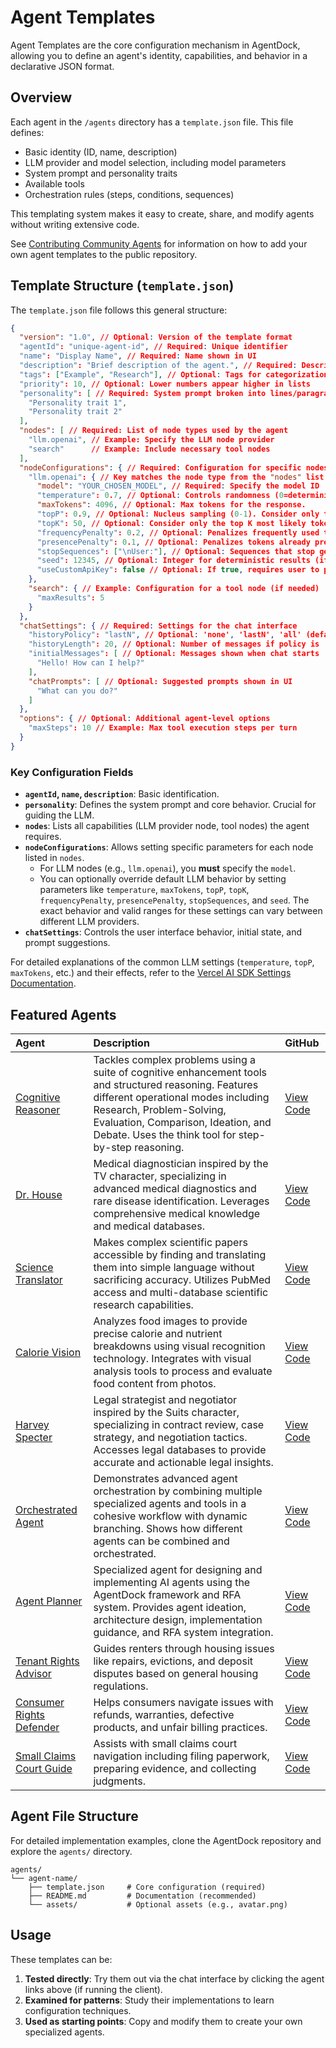 # Agent Templates

Agent Templates are the core configuration mechanism in AgentDock, allowing you to define an agent's identity, capabilities, and behavior in a declarative JSON format.

## Overview

Each agent in the `/agents` directory has a `template.json` file. This file defines:

*   Basic identity (ID, name, description)
*   LLM provider and model selection, including model parameters
*   System prompt and personality traits
*   Available tools
*   Orchestration rules (steps, conditions, sequences)

This templating system makes it easy to create, share, and modify agents without writing extensive code.

See [Contributing Community Agents](./rfa/add-agent.md) for information on how to add your own agent templates to the public repository.

## Template Structure (`template.json`)

The `template.json` file follows this general structure:

```json
{
  "version": "1.0", // Optional: Version of the template format
  "agentId": "unique-agent-id", // Required: Unique identifier
  "name": "Display Name", // Required: Name shown in UI
  "description": "Brief description of the agent.", // Required: Description for UI
  "tags": ["Example", "Research"], // Optional: Tags for categorization
  "priority": 10, // Optional: Lower numbers appear higher in lists
  "personality": [ // Required: System prompt broken into lines/paragraphs
    "Personality trait 1",
    "Personality trait 2"
  ],
  "nodes": [ // Required: List of node types used by the agent
    "llm.openai", // Example: Specify the LLM node provider
    "search"      // Example: Include necessary tool nodes
  ],
  "nodeConfigurations": { // Required: Configuration for specific nodes
    "llm.openai": { // Key matches the node type from the "nodes" list
      "model": "YOUR_CHOSEN_MODEL", // Required: Specify the model ID
      "temperature": 0.7, // Optional: Controls randomness (0=deterministic, >0=more random). Range varies by provider.
      "maxTokens": 4096, // Optional: Max tokens for the response.
      "topP": 0.9, // Optional: Nucleus sampling (0-1). Consider only top P% probability mass. Use temperature OR topP.
      "topK": 50, // Optional: Consider only the top K most likely tokens.
      "frequencyPenalty": 0.2, // Optional: Penalizes frequently used tokens (0=no penalty). Range varies.
      "presencePenalty": 0.1, // Optional: Penalizes tokens already present in prompt/response (0=no penalty). Range varies.
      "stopSequences": ["\nUser:"], // Optional: Sequences that stop generation.
      "seed": 12345, // Optional: Integer for deterministic results (if supported).
      "useCustomApiKey": false // Optional: If true, requires user to provide API key in settings.
    },
    "search": { // Example: Configuration for a tool node (if needed)
      "maxResults": 5 
    }
  },
  "chatSettings": { // Required: Settings for the chat interface
    "historyPolicy": "lastN", // Optional: 'none', 'lastN', 'all' (default: 'lastN')
    "historyLength": 20, // Optional: Number of messages if policy is 'lastN' (default: 50)
    "initialMessages": [ // Optional: Messages shown when chat starts
      "Hello! How can I help?"
    ],
    "chatPrompts": [ // Optional: Suggested prompts shown in UI
      "What can you do?"
    ]
  },
  "options": { // Optional: Additional agent-level options
    "maxSteps": 10 // Example: Max tool execution steps per turn
  }
}
```

### Key Configuration Fields

*   **`agentId`, `name`, `description`**: Basic identification.
*   **`personality`**: Defines the system prompt and core behavior. Crucial for guiding the LLM.
*   **`nodes`**: Lists all capabilities (LLM provider node, tool nodes) the agent requires.
*   **`nodeConfigurations`**: Allows setting specific parameters for each node listed in `nodes`.
    *   For LLM nodes (e.g., `llm.openai`), you **must** specify the `model`.
    *   You can optionally override default LLM behavior by setting parameters like `temperature`, `maxTokens`, `topP`, `topK`, `frequencyPenalty`, `presencePenalty`, `stopSequences`, and `seed`. The exact behavior and valid ranges for these settings can vary between different LLM providers.
*   **`chatSettings`**: Controls the user interface behavior, initial state, and prompt suggestions.

For detailed explanations of the common LLM settings (`temperature`, `topP`, `maxTokens`, etc.) and their effects, refer to the [Vercel AI SDK Settings Documentation](https://sdk.vercel.ai/docs/ai-sdk-core/settings).

## Featured Agents

| Agent                                                    | Description                                                                                                                                                                                                                                                         | GitHub                                                                                        |
| :------------------------------------------------------- | :------------------------------------------------------------------------------------------------------------------------------------------------------------------------------------------------------------------------------------------------------------------ | :-------------------------------------------------------------------------------------------- |
| [Cognitive Reasoner](/chat?agent=cognitive-reasoner)     | Tackles complex problems using a suite of cognitive enhancement tools and structured reasoning. Features different operational modes including Research, Problem-Solving, Evaluation, Comparison, Ideation, and Debate. Uses the think tool for step-by-step reasoning. | [View Code](https://github.com/agentdock/agentdock/tree/main/agents/cognitive-reasoner)     |
| [Dr. House](/chat?agent=dr-house)                       | Medical diagnostician inspired by the TV character, specializing in advanced medical diagnostics and rare disease identification. Leverages comprehensive medical knowledge and medical databases.                                                                         | [View Code](https://github.com/agentdock/agentdock/tree/main/agents/dr-house)               |
| [Science Translator](/chat?agent=science-translator)     | Makes complex scientific papers accessible by finding and translating them into simple language without sacrificing accuracy. Utilizes PubMed access and multi-database scientific research capabilities.                                                                    | [View Code](https://github.com/agentdock/agentdock/tree/main/agents/science-translator)   |
| [Calorie Vision](/chat?agent=calorie-vision)             | Analyzes food images to provide precise calorie and nutrient breakdowns using visual recognition technology. Integrates with visual analysis tools to process and evaluate food content from photos.                                                                    | [View Code](https://github.com/agentdock/agentdock/tree/main/agents/calorie-vision)         |
| [Harvey Specter](/chat?agent=harvey-specter)             | Legal strategist and negotiator inspired by the Suits character, specializing in contract review, case strategy, and negotiation tactics. Accesses legal databases to provide accurate and actionable legal insights.                                                      | [View Code](https://github.com/agentdock/agentdock/tree/main/agents/harvey-specter)         |
| [Orchestrated Agent](/chat?agent=orchestrated-agent)     | Demonstrates advanced agent orchestration by combining multiple specialized agents and tools in a cohesive workflow with dynamic branching. Shows how different agents can be combined and orchestrated.                                                                  | [View Code](https://github.com/agentdock/agentdock/tree/main/agents/orchestrated-agent)   |
| [Agent Planner](/chat?agent=agent-planner)               | Specialized agent for designing and implementing AI agents using the AgentDock framework and RFA system. Provides agent ideation, architecture design, implementation guidance, and RFA system integration.                                                             | [View Code](https://github.com/agentdock/agentdock/tree/main/agents/agent-planner)           |
| [Tenant Rights Advisor](/chat?agent=tenant-rights)       | Guides renters through housing issues like repairs, evictions, and deposit disputes based on general housing regulations.                                                                                                                                               | [View Code](https://github.com/agentdock/agentdock/tree/main/agents/tenant-rights)         |
| [Consumer Rights Defender](/chat?agent=consumer-rights) | Helps consumers navigate issues with refunds, warranties, defective products, and unfair billing practices.                                                                                                                                                       | [View Code](https://github.com/agentdock/agentdock/tree/main/agents/consumer-rights)     |
| [Small Claims Court Guide](/chat?agent=small-claims)   | Assists with small claims court navigation including filing paperwork, preparing evidence, and collecting judgments.                                                                                                                                              | [View Code](https://github.com/agentdock/agentdock/tree/main/agents/small-claims)         |

## Agent File Structure

For detailed implementation examples, clone the AgentDock repository and explore the `agents/` directory.

```
agents/
└── agent-name/
    ├── template.json     # Core configuration (required)
    ├── README.md         # Documentation (recommended)
    └── assets/           # Optional assets (e.g., avatar.png)
```

## Usage

These templates can be:

1.  **Tested directly**: Try them out via the chat interface by clicking the agent links above (if running the client).
2.  **Examined for patterns**: Study their implementations to learn configuration techniques.
3.  **Used as starting points**: Copy and modify them to create your own specialized agents. 